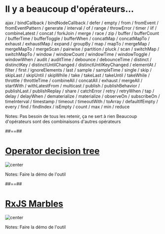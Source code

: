 # Il y a beaucoup d'opérateurs...

ajax / bindCallback / bindNodeCallback / defer / empty / from / fromEvent / fromEventPattern / generate / interval / of / range / throwError / timer / iif / combineLatest / concat / forkJoin / merge / race / zip / buffer / bufferCount / bufferTime / bufferToggle / bufferWhen / concatMap / concatMapTo / exhaust / exhaustMap / expand / groupBy / map / mapTo / mergeMap / mergeMapTo / mergeScan / pairwise / partition / pluck / scan / switchMap / switchMapTo / window / windowCount / windowTime / windowToggle / windowWhen / audit / auditTime / debounce / debounceTime / distinct / distinctKey / distinctUntilChanged / distinctUntilKeyChanged / elementAt / filter / first / ignoreElements / last / sample / sampleTime / single / skip / skipLast / skipUntil / skipWhile / take / takeLast / takeUntil / takeWhile / throttle / throttleTime / combineAll / concatAll / exhaust / mergeAll / startWith / withLatestFrom / multicast / publish / publishBehavior / publishLast / publishReplay / share / catchError / retry / retryWhen / tap / delay / delayWhen / dematerialize / materialize / observeOn / subscribeOn / timeInterval / timestamp / timeout / timeoutWith / toArray / defaultIfEmpty / every / find / findIndex / isEmpty / count / max / min / reduce

Notes:
Pas besoin de tous les retenir, ça ne sert à rien
Beaucoup d'opérateurs sont des combinaisons d'autres opérateurs

##==##

# [Operator decision tree](https://rxjs.dev/operator-decision-tree)

![center](./assets/images/operator-decision-tree.gif)

Notes:
Faire la démo de l'outil

##==##

# [RxJS Marbles](https://rxmarbles.com/)

![center](./assets/images/rxmarbles.png)

Notes:
Faire la démo de l'outil
